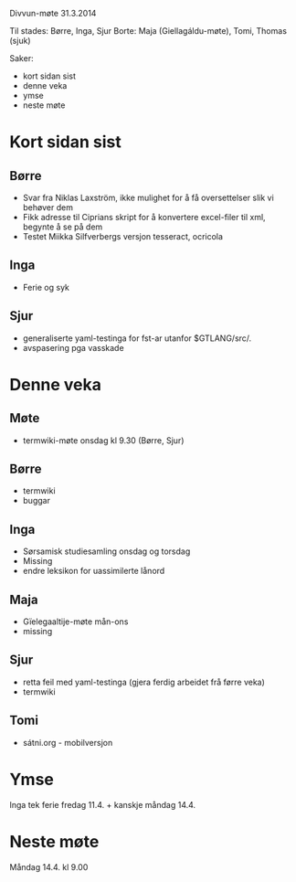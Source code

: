Divvun-møte 31.3.2014

Til stades: Børre, Inga, Sjur
Borte: Maja (Giellagáldu-møte), Tomi, Thomas (sjuk)

Saker:
* kort sidan sist
* denne veka
* ymse
* neste møte

# Kort sidan sist

## Børre
* Svar fra Niklas Laxström, ikke mulighet for å få oversettelser slik vi
  behøver dem 
* Fikk adresse til Ciprians skript for å konvertere excel-filer til xml,
  begynte å se på dem
* Testet Miikka Silfverbergs versjon tesseract, ocricola

## Inga
* Ferie og syk

## Sjur
* generaliserte yaml-testinga for fst-ar utanfor $GTLANG/src/.
* avspasering pga vasskade

# Denne veka

## Møte

* termwiki-møte onsdag kl 9.30 (Børre, Sjur)

## Børre
* termwiki
* buggar

## Inga
* Sørsamisk studiesamling onsdag og torsdag
* Missing
* endre leksikon for uassimilerte lånord

## Maja

* Gïelegaaltije-møte mån-ons
* missing

## Sjur
* retta feil med yaml-testinga (gjera ferdig arbeidet frå førre veka)
* termwiki

## Tomi

* sátni.org - mobilversjon

# Ymse

Inga tek ferie fredag 11.4. + kanskje måndag 14.4.

# Neste møte

Måndag 14.4. kl 9.00

